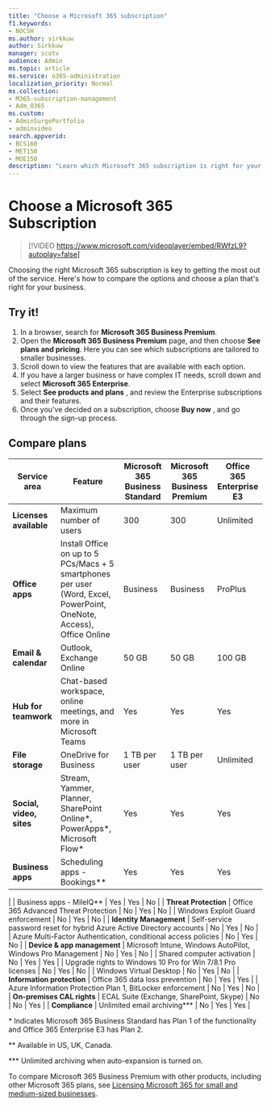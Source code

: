 ```yaml
---
title: "Choose a Microsoft 365 subscription"
f1.keywords:
- NOCSH
ms.author: sirkkuw
author: Sirkkuw
manager: scotv
audience: Admin
ms.topic: article
ms.service: o365-administration
localization_priority: Normal
ms.collection: 
- M365-subscription-management 
- Adm_O365
ms.custom: 
- AdminSurgePortfolio
- adminvideo
search.appverid:
- BCS160
- MET150
- MOE150
description: "Learn which Microsoft 365 subscription is right for your organization."
---
```


# Choose a Microsoft 365 Subscription

> [!VIDEO https://www.microsoft.com/videoplayer/embed/RWfzL9?autoplay=false]

Choosing the right Microsoft 365 subscription is key to getting the most out of the service. Here&#39;s how to compare the options and choose a plan that&#39;s right for your business.

## Try it!

1. In a browser, search for  **Microsoft 365 Business Premium**.
2. Open the  **Microsoft 365 Business Premium**  page, and then choose  **See plans and pricing**. Here you can see which subscriptions are tailored to smaller businesses.
3. Scroll down to view the features that are available with each option.
4. If you have a larger business or have complex IT needs, scroll down and select  **Microsoft 365 Enterprise**.
5. Select  **See products and plans** , and review the Enterprise subscriptions and their features.
6. Once you&#39;ve decided on a subscription, choose  **Buy now** , and go through the sign-up process.

## Compare plans

| **Service area** | **Feature** | **Microsoft 365 Business Standard** | **Microsoft 365 Business Premium** | **Office 365 Enterprise E3** |
| --- | --- | --- | --- | --- |
| **Licenses available** | Maximum number of users | 300 | 300 | Unlimited |
| **Office apps** | Install Office on up to 5 PCs/Macs + 5 smartphones per user (Word, Excel, PowerPoint, OneNote, Access), Office Online | Business | Business | ProPlus |
| **Email &amp; calendar** | Outlook, Exchange Online | 50 GB | 50 GB | 100 GB |
| **Hub for teamwork** | Chat-based workspace, online meetings, and more in Microsoft Teams | Yes | Yes | Yes |
| **File storage** | OneDrive for Business | 1 TB per user | 1 TB per user | Unlimited |
| **Social, video, sites** | Stream, Yammer, Planner, SharePoint Online\*, PowerApps\*, Microsoft Flow\* | Yes | Yes | Yes |
| **Business apps** | Scheduling apps - Bookings\*\* | Yes | Yes | Yes |
|
 | Business apps - MileIQ\*\* | Yes | Yes | No |
| **Threat Protection** | Office 365 Advanced Threat Protection | No | Yes | No |
 | Windows Exploit Guard enforcement | No | Yes | No |
| **Identity Management** | Self-service password reset for hybrid Azure Active Directory accounts | No | Yes | No |
 | Azure Multi-Factor Authentication, conditional access policies | No | Yes | No |
| **Device &amp; app management** | Microsoft Intune, Windows AutoPilot, Windows Pro Management | No | Yes | No |
 | Shared computer activation | No | Yes | Yes |
 | Upgrade rights to Windows 10 Pro for Win 7/8.1 Pro licenses | No | Yes | No |
 | Windows Virtual Desktop | No | Yes | No |
| **Information protection** | Office 365 data loss prevention | No | Yes | Yes |
 | Azure Information Protection Plan 1, BitLocker enforcement | No | Yes | No |
| **On-premises CAL rights** | ECAL Suite (Exchange, SharePoint, Skype) | No | No | Yes |
| **Compliance** | Unlimited email archiving\*\*\* | No | Yes | Yes |

\* Indicates Microsoft 365 Business Standard has Plan 1 of the functionality and Office 365 Enterprise E3 has Plan 2.

\*\* Available in US, UK, Canada.

\*\*\* Unlimited archiving when auto-expansion is turned on.

To compare Microsoft 365 Business Premium with other products, including other Microsoft 365 plans, see [Licensing Microsoft 365 for small and medium-sized businesses](https://docs.microsoft.com/office365/servicedescriptions/microsoft-365-service-descriptions/licensing-microsoft-365-in-smb).